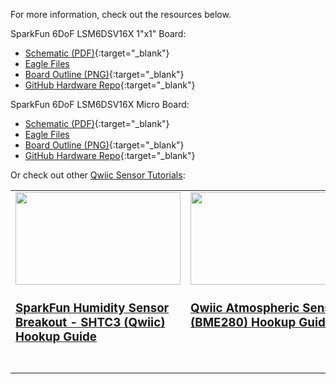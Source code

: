 For more information, check out the resources below.

SparkFun 6DoF LSM6DSV16X 1"x1" Board: 

* [Schematic (PDF)](assets/BoardFiles/SparkFun_6DoF_LSM6DSV16X-Schematic.pdf){:target="_blank"}
* [Eagle Files](assets/BoardFiles/SparkFun_6DoF_LSM6DSV16X-EagleFiles.zip)
* [Board Outline (PNG)](assets/BoardFiles/SparkFun_6DoF_LSM6DSV16X-BoardOutline.png){:target="_blank"}
* [GitHub Hardware Repo](https://github.com/sparkfun/SparkFun_6DoF_LSM6DSV16X){:target="_blank"}


SparkFun 6DoF LSM6DSV16X Micro Board: 

* [Schematic (PDF)](assets/BoardFiles/SparkFun_Micro_6DoF_LSM6DSV16X-Schematic.pdf){:target="_blank"}
* [Eagle Files](assets/BoardFiles/SparkFun_Micro_6DoF_LSM6DSV16X-EagleFiles.zip)
* [Board Outline (PNG)](assets/BoardFiles/SparkFun_Micro_6DoF_LSM6DSV16X-BoardOutline.png){:target="_blank"}
* [GitHub Hardware Repo](https://github.com/sparkfun/SparkFun_6DoF_LSM6DSV16X){:target="_blank"}

Or check out other [Qwiic Sensor Tutorials](https://learn.sparkfun.com/tutorials/tags/qwiic):

<table style="border-style:none">
    <tr>
        <td style="vertical-align: text-top;" width="264px">
            <a href="https://learn.sparkfun.com/tutorials/sparkfun-humidity-sensor-breakout---shtc3-qwiic-hookup-guide">
            <div style="text-align: center"><img src="https://cdn.sparkfun.com/assets/learn_tutorials/1/1/6/9/16467-SparkFun_Humidity_Sensor_Breakout_-_SHTC3__Qwiic_-01.jpg" style="width:264px; height:148px; object-fit:contain;"></div>
            <h3 style="vertical-align: left">SparkFun Humidity Sensor Breakout - SHTC3 (Qwiic) Hookup Guide
            </h3></a>
        </td>
        <td style="vertical-align: text-top;" width="264px">
            <div style="text-align: center"><a href="https://learn.sparkfun.com/tutorials/qwiic-atmospheric-sensor-bme280-hookup-guide">
            <img src="https://cdn.sparkfun.com/assets/parts/1/4/0/1/4/15440-SparkFun_Atmospheric_Sensor_Breakout_-_BME280__Qwiic_-04a.jpg" style="width:264px; height:148px; object-fit:contain;"></div>
            <h3 style="text-align: left">Qwiic Atmospheric Sensor (BME280) Hookup Guide
            </h3></a>
        </td>
        <td style="vertical-align: text-top;" width="264px">
            <div style="text-align: center"><a href="https://learn.sparkfun.com/tutorials/qwiic-tmp117-high-precision-digital-temperature-sensor-hookup-guide">
            <img src="https://cdn.sparkfun.com/assets/parts/1/4/4/3/0/15805-SparkFun_High_Precision_Temperature_Sensor_-_TMP117__Qwiic_-01.jpg" style="width:264px; height:148px; object-fit:contain;"></div>
            <h3 style="text-align: left">Qwiic TMP117 High Precision Digital Temperature Sensor Hookup Guide
            </h3></a>
        </td>
        <td style="vertical-align: text-top;" width="264px">
            <a href="https://learn.sparkfun.com/tutorials/qwiic-pressure-sensor-bmp384-hookup-guide">
            <div style="text-align: center"><img src="https://cdn.sparkfun.com/assets/parts/1/9/3/3/8/19662-SparkFun_Pressure_Sensor_-_BMP384__Qwiic_-01.jpg" style="width:264px; height:148px; object-fit:contain;"></div>
            <h3 style="text-align: left">Qwiic Pressure Sensor (BMP384) Hookup Guide
            </h3></a>
        </td>
    </tr>
</table>
